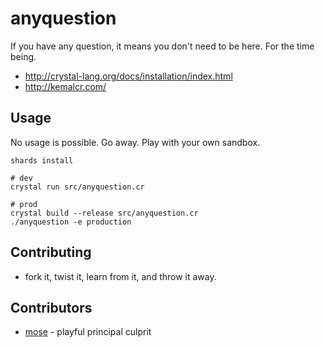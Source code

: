 # anyquestion

If you have any question, it means you don't need to be here. For the time being.

- http://crystal-lang.org/docs/installation/index.html
- http://kemalcr.com/

## Usage

No usage is possible. Go away. Play with your own sandbox.

    shards install

    # dev
    crystal run src/anyquestion.cr

    # prod
    crystal build --release src/anyquestion.cr
    ./anyquestion -e production

## Contributing

- fork it, twist it, learn from it, and throw it away.

## Contributors

- [mose](https://github.com/mose) - playful principal culprit
